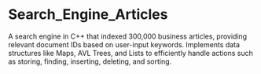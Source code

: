 # Search_Engine_Articles
A search engine in C++ that indexed 300,000 business articles, providing relevant document IDs based on user-input keywords. Implements data structures like Maps, AVL Trees, and Lists to efficiently handle actions such as storing, finding, inserting, deleting, and sorting.
